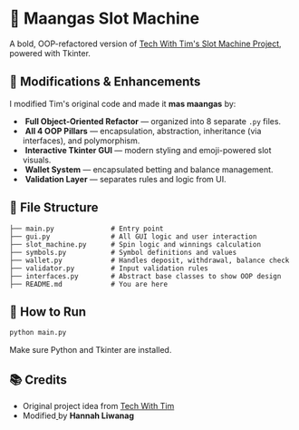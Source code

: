 # 🎰 Maangas Slot Machine

A bold, OOP-refactored version of [Tech With Tim's Slot Machine Project](https://youtu.be/NpmFbWO6HPU?si=zxf6-p8AUV4CCIo3), powered with Tkinter.

## 🔧 Modifications & Enhancements

I modified Tim's original code and made it **mas maangas** by:

-  **Full Object-Oriented Refactor** — organized into 8 separate `.py` files.
-  **All 4 OOP Pillars** — encapsulation, abstraction, inheritance (via interfaces), and polymorphism.
-  **Interactive Tkinter GUI** — modern styling and emoji-powered slot visuals.
-  **Wallet System** — encapsulated betting and balance management.
-  **Validation Layer** — separates rules and logic from UI.

## 📁 File Structure

```
├── main.py              # Entry point
├── gui.py               # All GUI logic and user interaction
├── slot_machine.py      # Spin logic and winnings calculation
├── symbols.py           # Symbol definitions and values
├── wallet.py            # Handles deposit, withdrawal, balance check
├── validator.py         # Input validation rules
├── interfaces.py        # Abstract base classes to show OOP design
├── README.md            # You are here 
```

## 🚀 How to Run

```bash
python main.py
```

Make sure Python and Tkinter are installed.

## 📚 Credits

- Original project idea from [Tech With Ti](https://youtu.be/NpmFbWO6HPU?si=zxf6-p8AUV4CCIo3)[m](https://youtu.be/NpmFbWO6HPU?si=zxf6-p8AUV4CCIo3)
- Modified[ ](https://youtu.be/NpmFbWO6HPU?si=zxf6-p8AUV4CCIo3)by **Hannah Liwanag**


